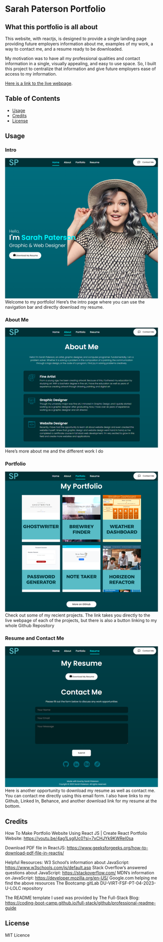 # Sarah Paterson Portfolio

## What this portfolio is all about

This website, with reactjs, is designed to provide a single landing page providing future employers information about me, examples of my work, a way to contact me, and a resume ready to be downloaded.

My motivation was to have all my professional qualities and contact information in a single, visually appealing, and easy to use space. So, I built this project to centralize that information and give future employers ease of access to my information.

[Here is a link to the live webpage](https://peaceful-beyond-53159-0de07fbc74b1.herokuapp.com/).

## Table of Contents

- [Usage](#usage)
- [Credits](#credits)
- [License](#license)

## Usage

### Intro
![Intro](assets/Intro.png "Intro")
Welcome to my portfolio! Here’s the intro page where you can use the navigation bar and directly download my resume.

### About Me
![About](assets/About-Me.png "About")
Here’s more about me and the different work I do

### Portfolio
![Portfolio](assets/Portfolio.png "Portfolio")
Check out some of my recient projects. The link takes you directly to the live webpage of each of the projects, but there is also a button linking to my whole Github Repository

### Resume and Contact Me
![Contact](assets/Contact.png "Contact")
Here is another opportunity to download my resume as well as contact me. You can contact me directly using this email form. I also have links to my Github, Linked In, Behance, and another download link for my resume at the bottom.

## Credits

How To Make Portfolio Website Using React JS | Create React Portfolio Website: https://youtu.be/4ag1LsgIUc0?si=7xCHJYk9KWReI0sa

Download PDF file in ReactJS: https://www.geeksforgeeks.org/how-to-download-pdf-file-in-reactjs/

Helpful Resources:
W3 School’s information about JavaScript: https://www.w3schools.com/js/default.asp
Stack Overflow’s answered questions about JavaScript: https://stackoverflow.com/
MDN’s information on JavaScript: https://developer.mozilla.org/en-US/
Google.com helping me find the above resources
The Bootcamp gitLab DU-VIRT-FSF-PT-04-2023-U-LOLC repository

The README template I used was provided by The Full-Stack Blog: https://coding-boot-camp.github.io/full-stack/github/professional-readme-guide

## License
MIT Licence